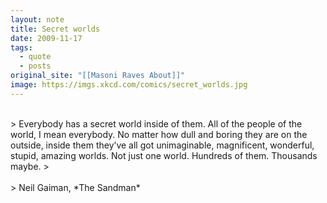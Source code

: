 ```yaml
---
layout: note
title: Secret worlds
date: 2009-11-17
tags:
  - quote
  - posts
original_site: "[[Masoni Raves About]]"
image: https://imgs.xkcd.com/comics/secret_worlds.jpg
---
```

<br>
> Everybody has a secret world inside of them. All of the people of the world, I mean everybody. No matter how dull and boring they are on the outside, inside them they’ve all got unimaginable, magnificent, wonderful, stupid, amazing worlds. Not just one world. Hundreds of them. Thousands maybe.
> <br><br>
> Neil Gaiman, *The Sandman*